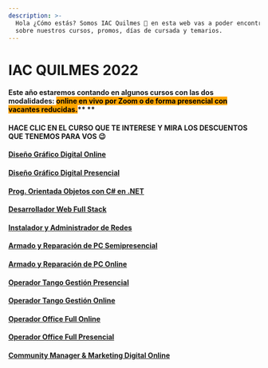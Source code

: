 ```yaml
---
description: >-
  Hola ¿Cómo estás? Somos IAC Quilmes 👋 en esta web vas a poder encontrar info
  sobre nuestros cursos, promos, días de cursada y temarios.
---
```


# IAC QUILMES 2022

#### Este año estaremos contando en algunos cursos con las dos modalidades: <mark style="background-color:orange;">**online en vivo por Zoom o de forma presencial con vacantes reducidas.**</mark>** **&#x20;

#### **HACE CLIC EN EL CURSO QUE TE INTERESE Y MIRA LOS DESCUENTOS QUE TENEMOS PARA VOS** 😉&#x20;

#### [Diseño Gráfico Digital Online](disenografico.md)

#### [Diseño Gráfico Digital Presencial](diseno-grafico-presencial.md)

#### [Prog. Orientada Objetos con C# en .NET](progobjetos.md)

#### [Desarrollador Web Full Stack](deswebfullstack.md)

#### [Instalador y Administrador de Redes](redesonline.md)

#### [Armado y Reparación de PC Semipresencial](./#armado-y-reparacion-de-pc-semipresencial)

#### [Armado y Reparación de PC Online](./#armado-y-reparacion-de-pc-online)

#### [Operador Tango Gestión Presencial](./#operador-tango-gestion-presencial)

#### [Operador Tango Gestión Online](./#operador-tango-gestion-online)

#### [Operador Office Full Online](officefull.md)

#### [Operador Office Full Presencial](page-1.md)

#### [Community Manager & Marketing Digital Online](communityandmarketing.md)
